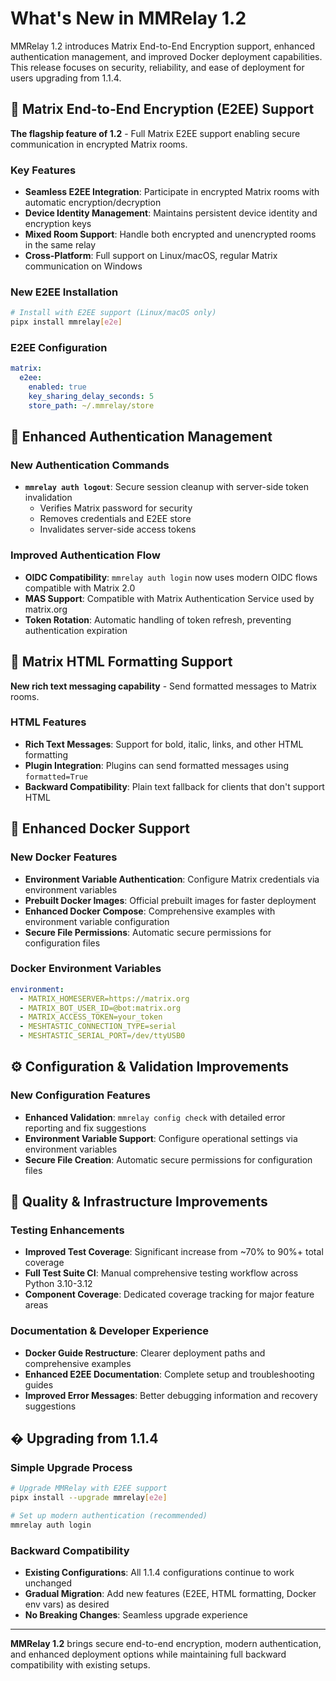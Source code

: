 # What's New in MMRelay 1.2

MMRelay 1.2 introduces Matrix End-to-End Encryption support, enhanced authentication management, and improved Docker deployment capabilities. This release focuses on security, reliability, and ease of deployment for users upgrading from 1.1.4.

## 🔐 Matrix End-to-End Encryption (E2EE) Support

**The flagship feature of 1.2** - Full Matrix E2EE support enabling secure communication in encrypted Matrix rooms.

### Key Features

- **Seamless E2EE Integration**: Participate in encrypted Matrix rooms with automatic encryption/decryption
- **Device Identity Management**: Maintains persistent device identity and encryption keys
- **Mixed Room Support**: Handle both encrypted and unencrypted rooms in the same relay
- **Cross-Platform**: Full support on Linux/macOS, regular Matrix communication on Windows

### New E2EE Installation
```bash
# Install with E2EE support (Linux/macOS only)
pipx install mmrelay[e2e]
```

### E2EE Configuration

```yaml
matrix:
  e2ee:
    enabled: true
    key_sharing_delay_seconds: 5
    store_path: ~/.mmrelay/store
```

## 🔑 Enhanced Authentication Management

### New Authentication Commands
- **`mmrelay auth logout`**: Secure session cleanup with server-side token invalidation
  - Verifies Matrix password for security
  - Removes credentials and E2EE store
  - Invalidates server-side access tokens

### Improved Authentication Flow
- **OIDC Compatibility**: `mmrelay auth login` now uses modern OIDC flows compatible with Matrix 2.0
- **MAS Support**: Compatible with Matrix Authentication Service used by matrix.org
- **Token Rotation**: Automatic handling of token refresh, preventing authentication expiration

## 🎨 Matrix HTML Formatting Support

**New rich text messaging capability** - Send formatted messages to Matrix rooms.

### HTML Features
- **Rich Text Messages**: Support for bold, italic, links, and other HTML formatting
- **Plugin Integration**: Plugins can send formatted messages using `formatted=True`
- **Backward Compatibility**: Plain text fallback for clients that don't support HTML

## 🐳 Enhanced Docker Support

### New Docker Features
- **Environment Variable Authentication**: Configure Matrix credentials via environment variables
- **Prebuilt Docker Images**: Official prebuilt images for faster deployment
- **Enhanced Docker Compose**: Comprehensive examples with environment variable configuration
- **Secure File Permissions**: Automatic secure permissions for configuration files

### Docker Environment Variables
```yaml
environment:
  - MATRIX_HOMESERVER=https://matrix.org
  - MATRIX_BOT_USER_ID=@bot:matrix.org
  - MATRIX_ACCESS_TOKEN=your_token
  - MESHTASTIC_CONNECTION_TYPE=serial
  - MESHTASTIC_SERIAL_PORT=/dev/ttyUSB0
```

## ⚙️ Configuration & Validation Improvements

### New Configuration Features
- **Enhanced Validation**: `mmrelay config check` with detailed error reporting and fix suggestions
- **Environment Variable Support**: Configure operational settings via environment variables
- **Secure File Creation**: Automatic secure permissions for configuration files

## 🧪 Quality & Infrastructure Improvements

### Testing Enhancements
- **Improved Test Coverage**: Significant increase from ~70% to 90%+ total coverage
- **Full Test Suite CI**: Manual comprehensive testing workflow across Python 3.10-3.12
- **Component Coverage**: Dedicated coverage tracking for major feature areas

### Documentation & Developer Experience
- **Docker Guide Restructure**: Clearer deployment paths and comprehensive examples
- **Enhanced E2EE Documentation**: Complete setup and troubleshooting guides
- **Improved Error Messages**: Better debugging information and recovery suggestions

## � Upgrading from 1.1.4

### Simple Upgrade Process
```bash
# Upgrade MMRelay with E2EE support
pipx install --upgrade mmrelay[e2e]

# Set up modern authentication (recommended)
mmrelay auth login
```

### Backward Compatibility
- **Existing Configurations**: All 1.1.4 configurations continue to work unchanged
- **Gradual Migration**: Add new features (E2EE, HTML formatting, Docker env vars) as desired
- **No Breaking Changes**: Seamless upgrade experience

---

**MMRelay 1.2** brings secure end-to-end encryption, modern authentication, and enhanced deployment options while maintaining full backward compatibility with existing setups.
